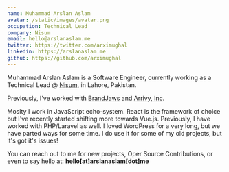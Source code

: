 ```yaml
---
name: Muhammad Arslan Aslam
avatar: /static/images/avatar.png
occupation: Technical Lead
company: Nisum
email: hello@arslanaslam.me
twitter: https://twitter.com/arximughal
linkedin: https://arslanaslam.me
github: https://github.com/arximughal
---
```


Muhammad Arslan Aslam is a Software Engineer, currently working as a Technical Lead @ [Nisum](https://nisum.com), in Lahore, Pakistan.

Previously, I've worked with [BrandJaws](https://brandjaws.com) and [Arrivy, Inc](https://arrivy.com).

Moslty I work in JavaScript echo-system. React is the framework of choice but I've recently started shifting more towards Vue.js. Previously, I have worked with PHP/Laravel as well. I loved WordPress for a very long, but we have parted ways for some time. I do use it for some of my old projects, but it's got it's issues!

You can reach out to me for new projects, Oper Source Contributions, or even to say hello at: **hello[at]arslanaslam[dot]me**
